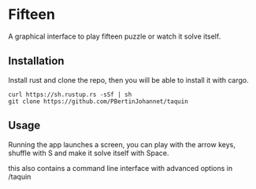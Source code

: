 # Fifteen

A graphical interface to play fifteen puzzle or watch it solve itself.

## Installation

Install rust and clone the repo, then you will be able to install it with cargo.

```
curl https://sh.rustup.rs -sSf | sh
git clone https://github.com/PBertinJohannet/taquin
```


## Usage

Running the app launches a screen, you can play with the arrow keys, shuffle with S and make it solve itself with Space.

this also contains a command line interface with advanced options in /taquin
